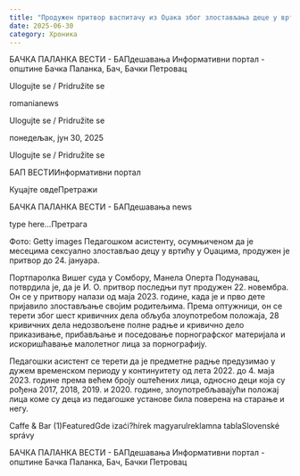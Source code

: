 ```yaml
---
title: "Продужен притвор васпитачу из Оџака због злостављања деце у вртићу"
date: 2025-06-30
category: Хроника
---
```


БАЧКА ПАЛАНКА ВЕСТИ - БАПдешавања Информативни портал - општине Бачка Паланка, Бач, Бачки Петровац

Ulogujte se / Pridružite se

romanianews

Ulogujte se / Pridružite se

понедељак, јун 30, 2025

Ulogujte se / Pridružite se

БАП ВЕСТИИнформативни портал

Куцајте овдеПретражи

БАЧКА ПАЛАНКА ВЕСТИ - БАПдешавања news

type here...Претрага

Фото: Getty images
            Педагошком асистенту, осумњиченом да је месецима сексуално злостављао децу у вртићу у Оџацима, продужен је притвор до 24. јануара.

Портпаролка Вишег суда у Сомбору, Манела Оперта Подунавац, потврдила је, да је И. О. притвор последњи пут продужен 22. новембра.
Он се у притвору налази од маја 2023. године, када је и прво дете пријавило злостављање својим родитељима.
Према оптужници, он се терети због шест кривичних дела обљуба злоупотребом положаја, 28 кривичних дела недозвољене полне радње и кривично дело приказивање, прибављање и поседовање порнографског материјала и искоришћавање малолетног лица за порнографију.


Педагошки асистент се терети да је предметне радње предузимао у дужем временском периоду у континуитету од лета 2022. до 4. маја 2023. године према већем броју оштећених лица, односно деци која су рођена 2017, 2018, 2019. и 2020. године, злоупотребљавајући положај лица коме су деца из педагошке установе била поверена на старање и негу.

Caffe & Bar (1)FeaturedGde izaći?hírek magyarulreklamna tablaSlovenské správy

БАЧКА ПАЛАНКА ВЕСТИ - БАПдешавања Информативни портал - општине Бачка Паланка, Бач, Бачки Петровац
